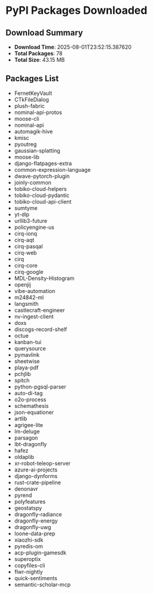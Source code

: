 # PyPI Packages Downloaded

## Download Summary
- **Download Time**: 2025-08-01T23:52:15.387620
- **Total Packages**: 78
- **Total Size**: 43.15 MB

## Packages List
- FernetKeyVault
- CTkFileDialog
- plush-fabric
- nominal-api-protos
- moose-cli
- nominal-api
- automagik-hive
- kmisc
- pyoutreg
- gaussian-splatting
- moose-lib
- django-flatpages-extra
- common-expression-language
- dwave-pytorch-plugin
- joinly-common
- tobiko-cloud-helpers
- tobiko-cloud-pydantic
- tobiko-cloud-api-client
- sumtyme
- yt-dlp
- urllib3-future
- policyengine-us
- cirq-ionq
- cirq-aqt
- cirq-pasqal
- cirq-web
- cirq
- cirq-core
- cirq-google
- MDL-Density-Histogram
- openjij
- vibe-automation
- m24842-ml
- langsmith
- castlecraft-engineer
- nv-ingest-client
- doxs
- discogs-record-shelf
- octue
- kanban-tui
- querysource
- pymavlink
- sheetwise
- playa-pdf
- pchjlib
- spitch
- python-pgsql-parser
- auto-di-tag
- o2o-process
- schemathesis
- json-equationer
- artlib
- agrigee-lite
- lm-deluge
- parsagon
- lbt-dragonfly
- hafez
- oldaplib
- xr-robot-teleop-server
- azure-ai-projects
- django-dynforms
- rust-crate-pipeline
- denonavr
- pyrend
- polyfeatures
- geostatspy
- dragonfly-radiance
- dragonfly-energy
- dragonfly-uwg
- loone-data-prep
- xiaozhi-sdk
- pyredis-om
- acp-plugin-gamesdk
- superoptix
- copyfiles-cli
- flwr-nightly
- quick-sentiments
- semantic-scholar-mcp
